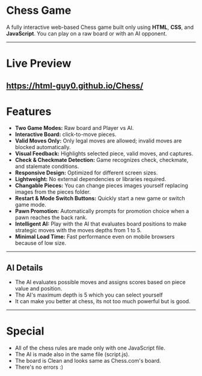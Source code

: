 # Chess Game

A fully interactive web-based Chess game built only using **HTML**, **CSS**, and **JavaScript**. You can play on a raw board or with an AI opponent.

---
# Live Preview
https://html-guy0.github.io/Chess/
---

# Features

- **Two Game Modes:** Raw board and Player vs AI.
- **Interactive Board:** click-to-move pieces.
- **Valid Moves Only:** Only legal moves are allowed; invalid moves are blocked automatically.
- **Visual Feedback:** Highlights selected piece, valid moves, and captures.
- **Check & Checkmate Detection:** Game recognizes check, checkmate, and stalemate conditions.
- **Responsive Design:** Optimized for different screen sizes.
- **Lightweight:** No external dependencies or libraries required.
- **Changable Pieces:** You can change pieces images yourself replacing images from the pieces folder.
- **Restart & Mode Switch Buttons:** Quickly start a new game or switch game mode.
- **Pawn Promotion:** Automatically prompts for promotion choice when a pawn reaches the back rank.
- **Intelligent AI:** Play with the AI  that evaluates board positions to make strategic moves with the moves depths from 1 to 5.
- **Minimal Load Time:** Fast performance even on mobile browsers because of low size.

---


## AI Details

- The AI evaluates possible moves and assigns scores based on piece value and position.
- The AI's maximum depth is 5 which you can select yourself
- It can make you better at chess, its not too much powerful but is good.

---

# Special
- All of the chess rules are made only with one JavaScript file.
- The AI is made also in the same file (script.js).
- The board is Clean and looks same as Chess.com's board.
- There's no errors :)
